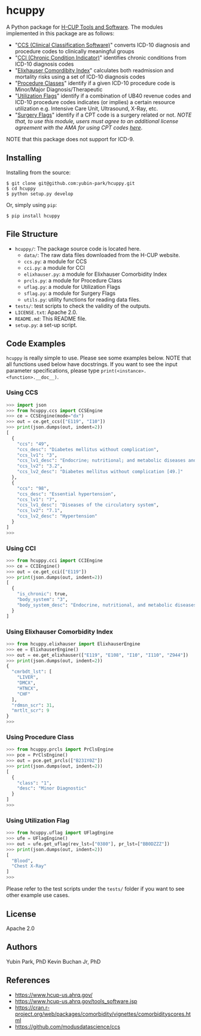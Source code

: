 # hcuppy 

A Python package for [H-CUP Tools and Software](https://www.hcup-us.ahrq.gov/tools_software.jsp).
The modules implemented in this package are as follows:
- "[CCS (Clinical Classification Software)](https://www.hcup-us.ahrq.gov/toolssoftware/ccs10/ccs10.jsp)" converts ICD-10 diagnosis and procedure codes to clinically meaningful groups
- "[CCI (Chronic Condition Indicator)](https://www.hcup-us.ahrq.gov/toolssoftware/chronic_icd10/chronic_icd10.jsp)" identifies chronic conditions from ICD-10 diagnosis codes
- "[Elixhauser Comordibity Index](https://www.hcup-us.ahrq.gov/toolssoftware/comorbidityicd10/comorbidity_icd10.jsp)" calculates both readmission and mortality risks using a set of ICD-10 diagnosis codes
- "[Procedure Classes](https://www.hcup-us.ahrq.gov/toolssoftware/procedureicd10/procedure_icd10.jsp)" identify if a given ICD-10 procedure code is Minor/Major Diagnosis/Therapeutic
- "[Utilization Flags](https://www.hcup-us.ahrq.gov/toolssoftware/utilflagsicd10/utilflag_icd10.jsp)" identify if a combination of UB40 revenue codes and ICD-10 procedure codes indicates (or implies) a certain resource utilization e.g. Intensive Care Unit, Ultrasound, X-Ray, etc.
- "[Surgery Flags](https://www.hcup-us.ahrq.gov/toolssoftware/surgflags/surgeryflags.jsp)" identify if a CPT code is a surgery related or not. *NOTE that, to use this module, users must agree to an additional license agreement with the AMA for using CPT codes [here](https://www.hcup-us.ahrq.gov/toolssoftware/surgflags/surgeryflags_license.jsp)*.

NOTE that this package does not support for ICD-9.

## Installing

Installing from the source:
```
$ git clone git@github.com:yubin-park/hcuppy.git
$ cd hcuppy
$ python setup.py develop
```

Or, simply using `pip`:
```
$ pip install hcuppy
```

## File Structure
- `hcuppy/`: The package source code is located here.
  - `data/`: The raw data files downloaded from the H-CUP website.
  - `ccs.py`: a module for CCS
  - `cci.py`: a module for CCI
  - `elixhauser.py`: a module for Elixhauser Comorbidity Index
  - `prcls.py`: a module for Procedure Class
  - `uflag.py`: a module for Utilization Flags
  - `sflag.py`: a module for Surgery Flags
  - `utils.py`: utility functions for reading data files.
- `tests/`: test scripts to check the validity of the outputs.
- `LICENSE.txt`: Apache 2.0.
- `README.md`: This README file.
- `setup.py`: a set-up script.

## Code Examples
`hcuppy` is really simple to use. 
Please see some examples below.
NOTE that all functions used below have docstrings. 
If you want to see the input parameter specifications,
please type `print(<instance>.<function>.__doc__)`.

### Using CCS
```python
>>> import json
>>> from hcuppy.ccs import CCSEngine
>>> ce = CCSEngine(mode="dx")
>>> out = ce.get_ccs(["E119", "I10"])
>>> print(json.dumps(out, indent=2))
[
  {
    "ccs": "49",
    "ccs_desc": "Diabetes mellitus without complication",
    "ccs_lv1": "3",
    "ccs_lv1_desc": "Endocrine; nutritional; and metabolic diseases and immunity disorders",
    "ccs_lv2": "3.2",
    "ccs_lv2_desc": "Diabetes mellitus without complication [49.]"
  },
  {
    "ccs": "98",
    "ccs_desc": "Essential hypertension",
    "ccs_lv1": "7",
    "ccs_lv1_desc": "Diseases of the circulatory system",
    "ccs_lv2": "7.1",
    "ccs_lv2_desc": "Hypertension"
  }
]
>>>
```

### Using CCI
```python
>>> from hcuppy.cci import CCIEngine
>>> ce = CCIEngine()
>>> out = ce.get_cci(["E119"])
>>> print(json.dumps(out, indent=2))
[
  {
    "is_chronic": true,
    "body_system": "3",
    "body_system_desc": "Endocrine, nutritional, and metabolic diseases and immunity disorders"
  }
]
```

### Using Elixhauser Comorbidity Index
```python
>>> from hcuppy.elixhauser import ElixhauserEngine
>>> ee = ElixhauserEngine()
>>> out = ee.get_elixhauser(["E119", "E108", "I10", "I110", "Z944"])
>>> print(json.dumps(out, indent=2))
{
  "cmrbdt_lst": [
    "LIVER",
    "DMCX",
    "HTNCX",
    "CHF"
  ],
  "rdmsn_scr": 31,
  "mrtlt_scr": 9
}
>>>
```

### Using Procedure Class
```python
>>> from hcuppy.prcls import PrClsEngine
>>> pce = PrClsEngine()
>>> out = pce.get_prcls(["B231Y0Z"])
>>> print(json.dumps(out, indent=2))
[
  {
    "class": "1",
    "desc": "Minor Diagnostic"
  }
]
>>>
```

### Using Utilization Flag
```python
>>> from hcuppy.uflag import UFlagEngine
>>> ufe = UFlagEngine()
>>> out = ufe.get_uflag(rev_lst=["0380"], pr_lst=["BB0DZZZ"])
>>> print(json.dumps(out, indent=2))
[
  "Blood",
  "Chest X-Ray"
]
>>>
```

Please refer to the test scripts under the `tests/` folder if you want to see other example use cases.

## License
Apache 2.0

## Authors
Yubin Park, PhD
Kevin Buchan Jr, PhD

## References
- https://www.hcup-us.ahrq.gov/
- https://www.hcup-us.ahrq.gov/tools_software.jsp
- https://cran.r-project.org/web/packages/comorbidity/vignettes/comorbidityscores.html
- https://github.com/modusdatascience/ccs






